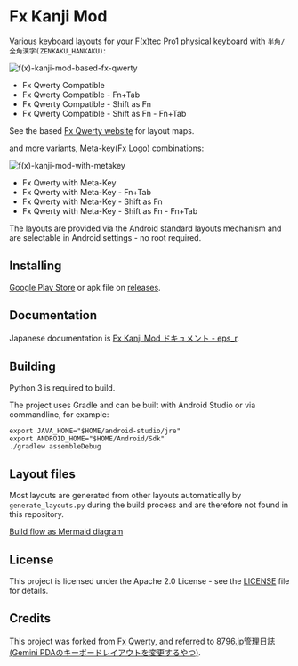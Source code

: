 # Fx Kanji Mod

Various keyboard layouts for your F(x)tec Pro1 physical keyboard with `半角/全角漢字(ZENKAKU_HANKAKU)`:

![f(x)-kanji-mod-based-fx-qwerty](https://user-images.githubusercontent.com/8068831/88495105-db366880-cff3-11ea-859d-e9ea4fd1ab01.png)

- Fx Qwerty Compatible
- Fx Qwerty Compatible - Fn+Tab
- Fx Qwerty Compatible - Shift as Fn
- Fx Qwerty Compatible - Shift as Fn - Fn+Tab

See the based [Fx Qwerty website](https://slions.net/resources/fx-qwerty.7/) for layout maps.

and more variants, Meta-key(Fx Logo) combinations:

![f(x)-kanji-mod-with-metakey](https://user-images.githubusercontent.com/8068831/88495259-5b5cce00-cff4-11ea-9e63-707d9d9be144.png)

- Fx Qwerty with Meta-Key
- Fx Qwerty with Meta-Key - Fn+Tab
- Fx Qwerty with Meta-Key - Shift as Fn
- Fx Qwerty with Meta-Key - Shift as Fn - Fn+Tab

The layouts are provided via the Android standard layouts mechanism and are selectable in Android settings - no root required.

## Installing

[Google Play Store](https://play.google.com/store/apps/details?id=net.eps_r.hwkbd_kanji.FxTecPro1KanjiMod) or apk file on [releases](https://github.com/epser/hwkbd_kanji/releases).

## Documentation

Japanese documentation is [Fx Kanji Mod ドキュメント - eps_r](https://eps-r.hatenablog.com/entry/2020/07/29/fx-kanji-mod-document).

## Building

Python 3 is required to build.

The project uses Gradle and can be built with Android Studio or via commandline, for example:

```
export JAVA_HOME="$HOME/android-studio/jre"
export ANDROID_HOME="$HOME/Android/Sdk"
./gradlew assembleDebug
```

## Layout files

Most layouts are generated from other layouts automatically by `generate_layouts.py`
during the build process and are therefore not found in this repository.

[Build flow as Mermaid diagram](https://mermaid-js.github.io/mermaid-live-editor/#/edit/eyJjb2RlIjoiZ3JhcGggVERcbiAgICBrY20xe3BybzFfcXdlcnR5X3RlbXBsYXRlLmtjbX1cbiAgICBrY20xIC0tPiByZXBsMVxuICAgIGtjbTEgLS0-IHJlcGwyXG4gICAga2NtMSAtLT4gcmVwbDNcbiAgICBrY20xIC0tPiByZXBsNFxuICAgIGtjbTEgLS0-IHJlcGw1XG4gICAga2NtMSAtLT4gcmVwbDZcblxuICAgIHJlcGwxW1JFUExBQ0VfUFJJTlRFRF9RV0VSVFldIC0tPiB85YWo44Kt44O844Gu44OH44OV44Kp44Or44OI5YuV5L2cfCBrY20yXG4gICAgcmVwbDJbUVdFUlRZX0ZOX1BSSU5URURdIC0tPiB8Rk7kuIrmm7jjgY08YnI-5paH5a2XfCBrY20yXG4gICAgcmVwbDNbUVdFUlRZX0ZOX0NVU1RPTV0gLS0-IHxGTuS4iuabuOOBjTxicj7jg47jg7zjg4hQQ-ODqeOCpOOCr-OBquapn-iDveezu-OCreODvHwga2NtMlxuICAgIHJlcGw0W1JFUExBQ0VfRlhfUVdFUlRZXSAtLT4gfEZO5LiK5pu444GNPGJyPuODoeODh-OCo-OCouaTjeS9nOOBquOBqUZ4UXdlcnR554m55pyJ44Gu5YuV5L2cfCBrY20yXG4gICAgcmVwbDVbUVdFUlRZX0FMVF0gLS0-IHxBbHTkuIrmm7jjgY08YnI-5piO44KL44GV44KE44Om44O844Ot6KiY5Y-344Gq44GpfCBrY20yXG4gICAgcmVwbDZbUkVNQVhfRlhfVE9fUkFMVF0gLS0-IHxGeOOCreODvOOCkuWPs0FsdOOBq-e9ruaPm3wga2NtMlxuICAgIGtjbTJ7XCJwcm8xX3F3ZXJ0eV91c190ZW1wbGF0ZS5rY208YnI-RnggUXdlcnR557O744Os44Kk44Ki44Km44OI55So5Lit6ZaT44OV44Kh44Kk44OrXCJ9XG5cbiAgICBrY20yIC0tPiBjbGVhbnVwMVtDTEVBTlVQX1RFTVBMQVRFXVxuICAgIGNsZWFudXAxIC0tPiB844K544Kt44Oj44Oz44Kt44O844Gu44Kz44O844OJ44KS44K744OD44OIfCBrY20ze1wi4piFcHJvMV9xd2VydHlfdXMua2NtPGJyPkZ4IFF3ZXJ0eeOBu-OBvOODh-ODleOCqeODq-ODiFwifVxuXG4gICAga2NtMyAtLT4gc3dhcDFbU1dBUF9BTFRfRk5dIC0tPiB8QWx044GoRm7lhaXmm798IGtjbTRcbiAgICBrY20zIC0tPiBzd2FwMltSRU1BUF9TV0FQX0FMVF9GTl0gLS0-IHxBbHTjgahGbuWFpeabv3wga2NtNFxuICAgIGtjbTR7XCJwcm8xX3F3ZXJ0eV91c19mbl90YWJfdG1wLmtjbTxicj7kuK3plpPjg5XjgqHjgqTjg6so44Ov44Oz44K544OG44OD44OX6LiP44G-44Gq44GE44Go55Sf5oiQ44GM44OQ44Kw44KL44KJ44GX44GEKVwifVxuXG4gICAga2NtNCAtLT4gdGFiMVtTV0FQX1RBQl9GSVhdIC0tPiB8QWx044GoRm7lhaXmm798IGtjbTV7XCLimIVwcm8xX3F3ZXJ0eV91c19mbl90YWIua2NtPGJyPkZ4IFF3ZXJ0eSBGbl9UQULoqr_mlbRcIn1cblxuICAgIGtjbTIgLS0-IGNsZWFudXAyW1wiQ0xFQU5VUF9URU1QTEFURVwiXSAtLT4gfOOCueOCreODo-ODs-OCreODvOOBruOCs-ODvOODieOCkuOCu-ODg-ODiHwga2NtNlxuICAgIGtjbTIgLS0-IGNsZWFudXAzW1wiUVdFUlRZX1NISUZUX0FMSUFTXCJdIC0tPiB8Rm7jgoLjgYYx5Zue5LiK5pu444GNPGJyPuaWh-Wtl3wga2NtNlxuICAgIGtjbTZ7XCLimIVwcm8xX3F3ZXJ0eV91c19zaGlmdF9hbGlhcy5rY208YnI-RnggUXdlcnR56KiY5Y-3U2hpZnRcIn1cblxuICAgIGtjbTYgLS0-IHN3YXAzW1NXQVBfQUxUX0ZOXSAtLT4gfEFsdOOBqEZu5YWl5pu_fCBrY203XG4gICAga2NtNiAtLT4gc3dhcDRbUkVNQVBfU1dBUF9BTFRfRk5dIC0tPiB8QWx044GoRm7lhaXmm798IGtjbTdcbiAgICBrY203e1wicHJvMV9xd2VydHlfdXNfc2hpZnRfYWxpYXNfZm5fdGFiX3RtcC5rY208YnI-5Lit6ZaT44OV44Kh44Kk44OrKOWQjOW3pilcIn1cblxuICAgIGtjbTcgLS0-IHRhYjJbU1dBUF9UQUJfRklYXSAtLT4gfEFsdOOBqEZu5YWl5pu_fCBrY204e1wi4piFcHJvMV9xd2VydHlfdXNfc2hpZnRfYWxpYXMua2NtPGJyPkZ4IFF3ZXJ0eeiomOWPt1NoaWZ0ICsgRm5UYWLoqr_mlbRcIn1cblxuICAgIGtjbTEgLS0-IHJlcGwxMVxuICAgIGtjbTEgLS0-IHJlcGwxMlxuICAgIGtjbTEgLS0-IHJlcGwxM1xuICAgIGtjbTEgLS0-IHJlcGwxNFxuICAgIGtjbTEgLS0-IHJlcGwxNVxuICAgIGtjbTEgLS0-IHJlcGwxNlxuXG4gICAgcmVwbDExW1JFUExBQ0VfUFJJTlRFRF9RV0VSVFldIC0tPiB85YWo44Kt44O844Gu44OH44OV44Kp44Or44OI5YuV5L2cfCBrY20xMlxuICAgIHJlcGwxMltRV0VSVFlfRk5fUFJJTlRFRF0gLS0-IHxGTuS4iuabuOOBjTxicj7mloflrZd8IGtjbTEyXG4gICAgcmVwbDEzW1FXRVJUWV9GTl9DVVNUT01dIC0tPiB8Rk7kuIrmm7jjgY08YnI-44OO44O844OIUEPjg6njgqTjgq_jgarmqZ_og73ns7vjgq3jg7x8IGtjbTEyXG4gICAgcmVwbDE0W1JFUExBQ0VfRlhfUVdFUlRZXSAtLT4gfEZO5LiK5pu444GNPGJyPuODoeODh-OCo-OCouaTjeS9nOOBquOBqUZ4UXdlcnR554m55pyJ44Gu5YuV5L2cfCBrY20xMlxuICAgIHJlcGwxNVtRV0VSVFlfQUxUXSAtLT4gfEFsdOS4iuabuOOBjTxicj7mmI7jgovjgZXjgoTjg6bjg7zjg63oqJjlj7fjgarjgal8IGtjbTEyXG4gICAgcmVwbDE2W1JFTUFQX0ZYX1RPX0xNRVRBXSAtLT4gfEZ444Kt44O844KS5bemTWV0YeOBq-e9ruaPm3wga2NtMTJcbiAgICBrY20xMntcIm1ldGFrZXlfcHJvMV9xd2VydHlfdXNfdGVtcGxhdGUua2NtPGJyPk1ldGFrZXnns7vjg6zjgqTjgqLjgqbjg4jnlKjkuK3plpPjg5XjgqHjgqTjg6tcIn1cblxuICAgIGtjbTEyIC0tPiBjbGVhbnVwMTFbQ0xFQU5VUF9URU1QTEFURV1cbiAgICBjbGVhbnVwMTEgLS0-IHzjgrnjgq3jg6Pjg7Pjgq3jg7zjga7jgrPjg7zjg4njgpLjgrvjg4Pjg4h8IGtjbTEze1wi4piFbWV0YWtleV9wcm8xX3F3ZXJ0eV91cy5rY208YnI-TWV0YWtleeeJiOmAmuW4uOODrOOCpOOCouOCpuODiFwifVxuXG4gICAga2NtMTMgLS0-IHN3YXAxMVtTV0FQX0FMVF9GTl0gLS0-IHxBbHTjgahGbuWFpeabv3wga2NtMTRcbiAgICBrY20xMyAtLT4gc3dhcDEyW1JFTUFQX1NXQVBfQUxUX0ZOXSAtLT4gfEFsdOOBqEZu5YWl5pu_fCBrY20xNFxuICAgIGtjbTE0e1wibWV0YWtleV9wcm8xX3F3ZXJ0eV91c19mbl90YWJfdG1wLmtjbTxicj7kuK3plpPjg5XjgqHjgqTjg6so5ZCM5bemKVwifVxuXG4gICAga2NtMTQgLS0-IHRhYjExW1NXQVBfVEFCX0ZJWF0gLS0-IHxBbHTjgahGbuWFpeabv3wga2NtMTV7XCLimIVtZXRha2V5X3BybzFfcXdlcnR5X3VzX2ZuX3RhYi5rY208YnI-TWV0YWtleSBGbl9UQULoqr_mlbRcIn1cblxuICAgIGtjbTEyIC0tPiBjbGVhbnVwMTJbXCJDTEVBTlVQX1RFTVBMQVRFXCJdIC0tPiB844K544Kt44Oj44Oz44Kt44O844Gu44Kz44O844OJ44KS44K744OD44OIfCBrY20xNlxuICAgIGtjbTEyIC0tPiBjbGVhbnVwMTNbXCJRV0VSVFlfU0hJRlRfQUxJQVNcIl0gLS0-IHxGbuOCguOBhjHlm57kuIrmm7jjgY08YnI-5paH5a2XfCBrY20xNlxuICAgIGtjbTE2e1wibWV0YWtleV9wcm8xX3F3ZXJ0eV91c19zaGlmdF9hbGlhcy5rY208YnI-TWV0YWtleSDoqJjlj7dTaGlmdFwifVxuXG4gICAga2NtMTYgLS0-IHN3YXAxM1tTV0FQX0FMVF9GTl0gLS0-IHxBbHTjgahGbuWFpeabv3wga2NtMTdcbiAgICBrY20xNiAtLT4gc3dhcDE0W1JFTUFQX1NXQVBfQUxUX0ZOXSAtLT4gfEFsdOOBqEZu5YWl5pu_fCBrY20xN1xuICAgIGtjbTE3e1wibWV0YWtleV9wcm8xX3F3ZXJ0eV91c19zaGlmdF9hbGlhc19mbl90YWJfdG1wLmtjbTxicj7kuK3plpPjg5XjgqHjgqTjg6so5ZCM5bemKVwifVxuXG4gICAga2NtMTcgLS0-IHRhYjEyW1NXQVBfVEFCX0ZJWF0gLS0-IHxBbHTjgahGbuWFpeabv3wga2NtMTh7XCLimIVtZXRha2V5X3BybzFfcXdlcnR5X3VzX3NoaWZ0X2FsaWFzLmtjbTxicj5NZXRha2V5IOiomOWPt1NoaWZ0ICsgRm5UYWLoqr_mlbRcIn1cbiIsIm1lcm1haWQiOnt9LCJ1cGRhdGVFZGl0b3IiOmZhbHNlfQ)

## License

This project is licensed under the Apache 2.0 License - see the [LICENSE](LICENSE) file for details.

## Credits

This project was forked from [Fx Qwerty](https://github.com/Slion/hwkbd), and referred to [8796.jp管理日誌(Gemini PDAのキーボードレイアウトを変更するやつ)](https://blog.8796.jp/8796kanri/2018/06/gemini-pda%E7%94%A8user-installable-keymaps%E3%81%AE%E3%81%BE%E3%81%A8%E3%82%81.html).
